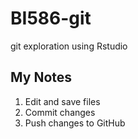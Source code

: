 # BI586-git
git exploration using Rstudio

## My Notes

1. Edit and save files
2. Commit changes
3. Push changes to GitHub